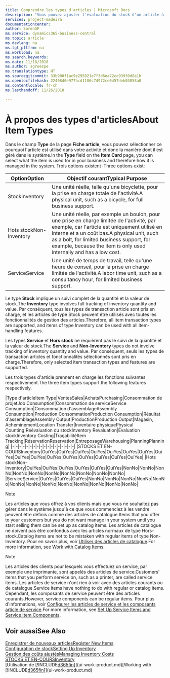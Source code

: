 ```yaml
---
title: Comprendre les types d'articles | Microsoft Docs
description: "Vous pouvez ajuster l'évaluation du stock d'un article à l'aide des méthodes FIFO ou d'évaluation stock moyen, par exemple, lorsque les coûts article sont modifiés pour des motifs autres que les transactions."
services: project-madeira
documentationcenter: 
author: SorenGP
ms.service: dynamics365-business-central
ms.topic: article
ms.devlang: na
ms.tgt_pltfrm: na
ms.workload: na
ms.search.keywords: 
ms.date: 11/18/2018
ms.author: sgroespe
ms.translationtype: HT
ms.sourcegitcommit: 33b900f1ac9e295921e7f3d6ea72cc93939d8a1b
ms.openlocfilehash: 2240840e977bcd1186c74972ce0457deb03058a0
ms.contentlocale: fr-ch
ms.lasthandoff: 11/26/2018

---
```

# <a name="about-item-types"></a><span data-ttu-id="196e6-103">À propos des types d'articles</span><span class="sxs-lookup"><span data-stu-id="196e6-103">About Item Types</span></span>
<span data-ttu-id="196e6-104">Dans le champ **Type** de la page **Fiche article**, vous pouvez sélectionner ce pourquoi l'article est utilisé dans votre activité et donc la manière dont il est géré dans le système.</span><span class="sxs-lookup"><span data-stu-id="196e6-104">In the **Type** field on the **Item Card** page, you can select what the item is used for in your business and therefore how it is managed in the system.</span></span> <span data-ttu-id="196e6-105">Trois options existent :</span><span class="sxs-lookup"><span data-stu-id="196e6-105">Three options exist:</span></span>

|<span data-ttu-id="196e6-106">Option</span><span class="sxs-lookup"><span data-stu-id="196e6-106">Option</span></span>|<span data-ttu-id="196e6-107">Objectif courant</span><span class="sxs-lookup"><span data-stu-id="196e6-107">Typical Purpose</span></span>|
|------|-----------|
|<span data-ttu-id="196e6-108">Stock</span><span class="sxs-lookup"><span data-stu-id="196e6-108">Inventory</span></span>|<span data-ttu-id="196e6-109">Une unité réelle, telle qu'une bicyclette, pour la prise en charge totale de l'activité.</span><span class="sxs-lookup"><span data-stu-id="196e6-109">A physical unit, such as a bicycle, for full business support.</span></span>|
|<span data-ttu-id="196e6-110">Hots stock</span><span class="sxs-lookup"><span data-stu-id="196e6-110">Non-Inventory</span></span>|<span data-ttu-id="196e6-111">Une unité réelle, par exemple un boulon, pour une prise en charge limitée de l'activité, par exemple, car l'article est uniquement utilisé en interne et a un coût bas.</span><span class="sxs-lookup"><span data-stu-id="196e6-111">A physical unit, such as a bolt, for limited business support, for example, because the item is only used internally and has a low cost.</span></span>|
|<span data-ttu-id="196e6-112">Service</span><span class="sxs-lookup"><span data-stu-id="196e6-112">Service</span></span>|<span data-ttu-id="196e6-113">Une unité de temps de travail, telle qu'une heure de conseil, pour la prise en charge limitée de l'activité.</span><span class="sxs-lookup"><span data-stu-id="196e6-113">A labor time unit, such as a consultancy hour, for limited business support.</span></span>|

<span data-ttu-id="196e6-114">Le type **Stock** implique un suivi complet de la quantité et la valeur de stock.</span><span class="sxs-lookup"><span data-stu-id="196e6-114">The **Inventory** type involves full tracking of inventory quantity and value.</span></span> <span data-ttu-id="196e6-115">Par conséquent, tous les types de transaction article sont pris en charge, et les articles de type Stock peuvent être utilisés avec toutes les fonctionnalités de gestion des articles.</span><span class="sxs-lookup"><span data-stu-id="196e6-115">Therefore, all item transaction types are supported, and items of type Inventory can be used with all item-handling features.</span></span>

<span data-ttu-id="196e6-116">Les types **Service** et **Hors stock** ne requièrent pas le suivi de la quantité et la valeur de stock.</span><span class="sxs-lookup"><span data-stu-id="196e6-116">The **Service** and **Non-Inventory** types do not involve tracking of inventory quantity and value.</span></span> <span data-ttu-id="196e6-117">Par conséquent, seuls les types de transaction articles et fonctionnalités sélectionnés sont pris en charge.</span><span class="sxs-lookup"><span data-stu-id="196e6-117">Therefore, only selected item transaction types and features are supported.</span></span>

<span data-ttu-id="196e6-118">Les trois types d'article prennent en charge les fonctions suivantes respectivement.</span><span class="sxs-lookup"><span data-stu-id="196e6-118">The three item types support the following features respectively.</span></span>

|<span data-ttu-id="196e6-119">Type d'article</span><span class="sxs-lookup"><span data-stu-id="196e6-119">Item Type</span></span>|<span data-ttu-id="196e6-120">Ventes</span><span class="sxs-lookup"><span data-stu-id="196e6-120">Sales</span></span>|<span data-ttu-id="196e6-121">Achats</span><span class="sxs-lookup"><span data-stu-id="196e6-121">Purchasing</span></span>|<span data-ttu-id="196e6-122">Consommation de projet</span><span class="sxs-lookup"><span data-stu-id="196e6-122">Job Consumption</span></span>|<span data-ttu-id="196e6-123">Consommation de service</span><span class="sxs-lookup"><span data-stu-id="196e6-123">Service Consumption</span></span>|<span data-ttu-id="196e6-124">Consommation d'assemblage</span><span class="sxs-lookup"><span data-stu-id="196e6-124">Assembly Consumption</span></span>|<span data-ttu-id="196e6-125">Production Consommation</span><span class="sxs-lookup"><span data-stu-id="196e6-125">Production Consumption</span></span>|<span data-ttu-id="196e6-126">Résultat d'assemblage</span><span class="sxs-lookup"><span data-stu-id="196e6-126">Assembly Output</span></span>|<span data-ttu-id="196e6-127">Production</span><span class="sxs-lookup"><span data-stu-id="196e6-127">Production Output</span></span>|<span data-ttu-id="196e6-128">Magasin, Acheminement</span><span class="sxs-lookup"><span data-stu-id="196e6-128">Location Transfer</span></span>|<span data-ttu-id="196e6-129">Inventaire physique</span><span class="sxs-lookup"><span data-stu-id="196e6-129">Physical Counting</span></span>|<span data-ttu-id="196e6-130">Réévaluation du stock</span><span class="sxs-lookup"><span data-stu-id="196e6-130">Inventory Revaluation</span></span>|<span data-ttu-id="196e6-131">Évaluation stock</span><span class="sxs-lookup"><span data-stu-id="196e6-131">Inventory Costing</span></span>|<span data-ttu-id="196e6-132">Traçabilité</span><span class="sxs-lookup"><span data-stu-id="196e6-132">Item Tracking</span></span>|<span data-ttu-id="196e6-133">Réservation</span><span class="sxs-lookup"><span data-stu-id="196e6-133">Reservation</span></span>|<span data-ttu-id="196e6-134">Entreposage</span><span class="sxs-lookup"><span data-stu-id="196e6-134">Warehousing</span></span>|<span data-ttu-id="196e6-135">Planning</span><span class="sxs-lookup"><span data-stu-id="196e6-135">Planning</span></span>|
|-|-|-|-|-|-|-|-|-|-|-|-|-|-|-|-|-|-|
|<span data-ttu-id="196e6-136">STOCKS ET EN-COURS</span><span class="sxs-lookup"><span data-stu-id="196e6-136">Inventory</span></span>|<span data-ttu-id="196e6-137">Oui</span><span class="sxs-lookup"><span data-stu-id="196e6-137">Yes</span></span>|<span data-ttu-id="196e6-138">Oui</span><span class="sxs-lookup"><span data-stu-id="196e6-138">Yes</span></span>|<span data-ttu-id="196e6-139">Oui</span><span class="sxs-lookup"><span data-stu-id="196e6-139">Yes</span></span>|<span data-ttu-id="196e6-140">Oui</span><span class="sxs-lookup"><span data-stu-id="196e6-140">Yes</span></span>|<span data-ttu-id="196e6-141">Oui</span><span class="sxs-lookup"><span data-stu-id="196e6-141">Yes</span></span>|<span data-ttu-id="196e6-142">Oui</span><span class="sxs-lookup"><span data-stu-id="196e6-142">Yes</span></span>|<span data-ttu-id="196e6-143">Oui</span><span class="sxs-lookup"><span data-stu-id="196e6-143">Yes</span></span>|<span data-ttu-id="196e6-144">Oui</span><span class="sxs-lookup"><span data-stu-id="196e6-144">Yes</span></span>|<span data-ttu-id="196e6-145">Oui</span><span class="sxs-lookup"><span data-stu-id="196e6-145">Yes</span></span>|<span data-ttu-id="196e6-146">Oui</span><span class="sxs-lookup"><span data-stu-id="196e6-146">Yes</span></span>|<span data-ttu-id="196e6-147">Oui</span><span class="sxs-lookup"><span data-stu-id="196e6-147">Yes</span></span>|<span data-ttu-id="196e6-148">Oui</span><span class="sxs-lookup"><span data-stu-id="196e6-148">Yes</span></span>|<span data-ttu-id="196e6-149">Oui</span><span class="sxs-lookup"><span data-stu-id="196e6-149">Yes</span></span>|<span data-ttu-id="196e6-150">Oui</span><span class="sxs-lookup"><span data-stu-id="196e6-150">Yes</span></span>|<span data-ttu-id="196e6-151">Oui</span><span class="sxs-lookup"><span data-stu-id="196e6-151">Yes</span></span>|<span data-ttu-id="196e6-152">Oui</span><span class="sxs-lookup"><span data-stu-id="196e6-152">Yes</span></span>|
|<span data-ttu-id="196e6-153">Hots stock</span><span class="sxs-lookup"><span data-stu-id="196e6-153">Non-Inventory</span></span>|<span data-ttu-id="196e6-154">Oui</span><span class="sxs-lookup"><span data-stu-id="196e6-154">Yes</span></span>|<span data-ttu-id="196e6-155">Oui</span><span class="sxs-lookup"><span data-stu-id="196e6-155">Yes</span></span>|<span data-ttu-id="196e6-156">Oui</span><span class="sxs-lookup"><span data-stu-id="196e6-156">Yes</span></span>|<span data-ttu-id="196e6-157">Oui</span><span class="sxs-lookup"><span data-stu-id="196e6-157">Yes</span></span>|<span data-ttu-id="196e6-158">Oui</span><span class="sxs-lookup"><span data-stu-id="196e6-158">Yes</span></span>|<span data-ttu-id="196e6-159">Oui</span><span class="sxs-lookup"><span data-stu-id="196e6-159">Yes</span></span>|<span data-ttu-id="196e6-160">Non</span><span class="sxs-lookup"><span data-stu-id="196e6-160">No</span></span>|<span data-ttu-id="196e6-161">Non</span><span class="sxs-lookup"><span data-stu-id="196e6-161">No</span></span>|<span data-ttu-id="196e6-162">Non</span><span class="sxs-lookup"><span data-stu-id="196e6-162">No</span></span>|<span data-ttu-id="196e6-163">Non</span><span class="sxs-lookup"><span data-stu-id="196e6-163">No</span></span>|<span data-ttu-id="196e6-164">Non</span><span class="sxs-lookup"><span data-stu-id="196e6-164">No</span></span>|<span data-ttu-id="196e6-165">Non</span><span class="sxs-lookup"><span data-stu-id="196e6-165">No</span></span>|<span data-ttu-id="196e6-166">Non</span><span class="sxs-lookup"><span data-stu-id="196e6-166">No</span></span>|<span data-ttu-id="196e6-167">Non</span><span class="sxs-lookup"><span data-stu-id="196e6-167">No</span></span>|<span data-ttu-id="196e6-168">Non</span><span class="sxs-lookup"><span data-stu-id="196e6-168">No</span></span>|<span data-ttu-id="196e6-169">Non</span><span class="sxs-lookup"><span data-stu-id="196e6-169">No</span></span>|
|<span data-ttu-id="196e6-170">Service</span><span class="sxs-lookup"><span data-stu-id="196e6-170">Service</span></span>|<span data-ttu-id="196e6-171">Oui</span><span class="sxs-lookup"><span data-stu-id="196e6-171">Yes</span></span>|<span data-ttu-id="196e6-172">Oui</span><span class="sxs-lookup"><span data-stu-id="196e6-172">Yes</span></span>|<span data-ttu-id="196e6-173">Oui</span><span class="sxs-lookup"><span data-stu-id="196e6-173">Yes</span></span>|<span data-ttu-id="196e6-174">Non</span><span class="sxs-lookup"><span data-stu-id="196e6-174">No</span></span>|<span data-ttu-id="196e6-175">Non</span><span class="sxs-lookup"><span data-stu-id="196e6-175">No</span></span>|<span data-ttu-id="196e6-176">Non</span><span class="sxs-lookup"><span data-stu-id="196e6-176">No</span></span>|<span data-ttu-id="196e6-177">Non</span><span class="sxs-lookup"><span data-stu-id="196e6-177">No</span></span>|<span data-ttu-id="196e6-178">Non</span><span class="sxs-lookup"><span data-stu-id="196e6-178">No</span></span>|<span data-ttu-id="196e6-179">Non</span><span class="sxs-lookup"><span data-stu-id="196e6-179">No</span></span>|<span data-ttu-id="196e6-180">Non</span><span class="sxs-lookup"><span data-stu-id="196e6-180">No</span></span>|<span data-ttu-id="196e6-181">Non</span><span class="sxs-lookup"><span data-stu-id="196e6-181">No</span></span>|<span data-ttu-id="196e6-182">Non</span><span class="sxs-lookup"><span data-stu-id="196e6-182">No</span></span>|<span data-ttu-id="196e6-183">Non</span><span class="sxs-lookup"><span data-stu-id="196e6-183">No</span></span>|<span data-ttu-id="196e6-184">Non</span><span class="sxs-lookup"><span data-stu-id="196e6-184">No</span></span>|<span data-ttu-id="196e6-185">Non</span><span class="sxs-lookup"><span data-stu-id="196e6-185">No</span></span>|<span data-ttu-id="196e6-186">Non</span><span class="sxs-lookup"><span data-stu-id="196e6-186">No</span></span>|

> [!NOTE]
> <span data-ttu-id="196e6-187">Les articles que vous offrez à vos clients mais que vous ne souhaitez pas gérer dans le système jusqu'à ce que vous commenciez à les vendre peuvent être définis comme des articles de catalogue.</span><span class="sxs-lookup"><span data-stu-id="196e6-187">Items that you offer to your customers but you do not want manage in your system until you start selling them can be set up as catalog items.</span></span> <span data-ttu-id="196e6-188">Les articles de catalogue ne doivent pas être confondus avec les articles normaux de type Hors-stock.</span><span class="sxs-lookup"><span data-stu-id="196e6-188">Catalog items are not to be mistaken with regular items of type Non-Inventory.</span></span> <span data-ttu-id="196e6-189">Pour en savoir plus, voir [Utiliser des articles de catalogue](inventory-how-work-nonstock-items.md).</span><span class="sxs-lookup"><span data-stu-id="196e6-189">For more information, see [Work with Catalog Items](inventory-how-work-nonstock-items.md).</span></span>

> [!NOTE]
> <span data-ttu-id="196e6-190">Les articles des clients pour lesquels vous effectuez un service, par exemple une imprimante, sont appelés des articles de service.</span><span class="sxs-lookup"><span data-stu-id="196e6-190">Customers' items that you perform service on, such as a printer, are called service items.</span></span> <span data-ttu-id="196e6-191">Les articles de service n'ont rien à voir avec des articles courants ou de catalogue.</span><span class="sxs-lookup"><span data-stu-id="196e6-191">Service items have nothing to do with regular or catalog items.</span></span> <span data-ttu-id="196e6-192">Cependant, les composants de service peuvent être des articles courants.</span><span class="sxs-lookup"><span data-stu-id="196e6-192">However, service components can be regular items.</span></span> <span data-ttu-id="196e6-193">Pour plus d'informations, voir [Configurer les articles de service et les composants article de service](service-how-setup-service-items.md).</span><span class="sxs-lookup"><span data-stu-id="196e6-193">For more information, see [Set Up Service Items and Service Item Components](service-how-setup-service-items.md).</span></span>

## <a name="see-also"></a><span data-ttu-id="196e6-194">Voir aussi</span><span class="sxs-lookup"><span data-stu-id="196e6-194">See Also</span></span>
[<span data-ttu-id="196e6-195">Enregistrer de nouveaux articles</span><span class="sxs-lookup"><span data-stu-id="196e6-195">Register New Items</span></span>](inventory-how-register-new-items.md)  
[<span data-ttu-id="196e6-196">Configuration de stock</span><span class="sxs-lookup"><span data-stu-id="196e6-196">Setting Up Inventory</span></span>](inventory-setup-inventory.md)  
[<span data-ttu-id="196e6-197">Gestion des coûts ajustés</span><span class="sxs-lookup"><span data-stu-id="196e6-197">Managing Inventory Costs</span></span>](finance-manage-inventory-costs.md)  
[<span data-ttu-id="196e6-198">STOCKS ET EN-COURS</span><span class="sxs-lookup"><span data-stu-id="196e6-198">Inventory</span></span>](inventory-manage-inventory.md)  
<span data-ttu-id="196e6-199">[Utilisation de [!INCLUDE[d365fin](includes/d365fin_md.md)]](ui-work-product.md)</span><span class="sxs-lookup"><span data-stu-id="196e6-199">[Working with [!INCLUDE[d365fin](includes/d365fin_md.md)]](ui-work-product.md)</span></span>

